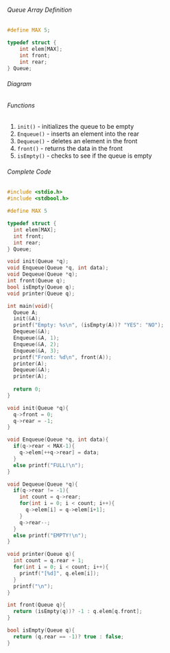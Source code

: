 ###### Queue Array Definition
```c
#define MAX 5;

typedef struct {
	int elem[MAX];
	int front;
	int rear;
} Queue;
```

###### Diagram


###### Functions
1. `init()` - initializes the queue to be empty
2. `Enqueue()` - inserts an element into the rear
3. `Dequeue()` - deletes an element in the front
4. `front()` - returns the data in the front
5. `isEmpty()` - checks to see if the queue is empty

###### Complete Code
```c
#include <stdio.h>
#include <stdbool.h>

#define MAX 5

typedef struct {
  int elem[MAX];
  int front;
  int rear;
} Queue;

void init(Queue *q);
void Enqueue(Queue *q, int data);
void Dequeue(Queue *q);
int front(Queue q);
bool isEmpty(Queue q);
void printer(Queue q);

int main(void){
  Queue A;
  init(&A);
  printf("Empty: %s\n", (isEmpty(A))? "YES": "NO");
  Dequeue(&A);
  Enqueue(&A, 1);
  Enqueue(&A, 2);
  Enqueue(&A, 3);
  printf("Front: %d\n", front(A));
  printer(A);
  Dequeue(&A);
  printer(A);
  
  return 0;
}

void init(Queue *q){
  q->front = 0;
  q->rear = -1;
}

void Enqueue(Queue *q, int data){
  if(q->rear < MAX-1){
    q->elem[++q->rear] = data;
  }
  else printf("FULL!\n");
}

void Dequeue(Queue *q){
  if(q->rear != -1){
    int count = q->rear;
    for(int i = 0; i < count; i++){
      q->elem[i] = q->elem[i+1];
    }
    q->rear--;
  }
  else printf("EMPTY!\n");
}

void printer(Queue q){
  int count = q.rear + 1;
  for(int i = 0; i < count; i++){
    printf("[%d]", q.elem[i]);
  }
  printf("\n");
}

int front(Queue q){
  return (isEmpty(q))? -1 : q.elem[q.front];  
}

bool isEmpty(Queue q){
  return (q.rear == -1)? true : false;
}
```
